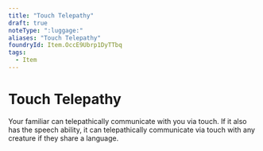 ```yaml
---
title: "Touch Telepathy"
draft: true
noteType: ":luggage:"
aliases: "Touch Telepathy"
foundryId: Item.OccE9Ubrp1DyTTbq
tags:
  - Item
---
```


# Touch Telepathy

Your familiar can telepathically communicate with you via touch. If it also has the speech ability, it can telepathically communicate via touch with any creature if they share a language.
